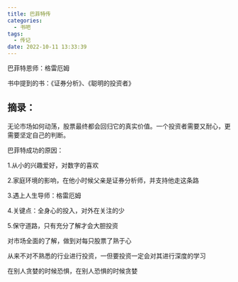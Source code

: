 ```yaml
---
title: 巴菲特传
categories:
  - 书吧
tags:
  - 传记
date: 2022-10-11 13:33:39
---
```


巴菲特恩师：格雷厄姆

书中提到的书：《证券分析》、《聪明的投资者》



## 摘录：

无论市场如何动荡，股票最终都会回归它的真实价值。一个投资者需要又耐心，更需要坚定自己的判断。



巴菲特成功的原因：

1.从小的兴趣爱好，对数字的喜欢

2.家庭环境的影响，在他小时候父亲是证券分析师，并支持他走这条路

3.遇上人生导师：格雷厄姆

4.关键点：全身心的投入，对外在关注的少

5.保守道路，只有充分了解才会大胆投资



对市场全面的了解，做到对每只股票了熟于心

从来不对不熟悉的行业进行投资，一但要投资一定会对其进行深度的学习

在别人贪婪的时候恐惧，在别人恐惧的时候贪婪

